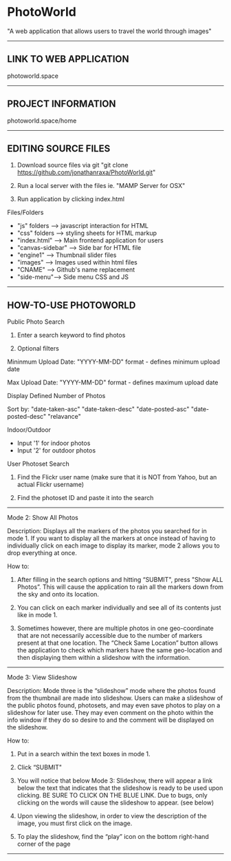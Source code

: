 # PhotoWorld
"A web application that allows users to travel the world through images"

------------------------------------------------------------------------------------
LINK TO WEB APPLICATION 
------------------------------------------------------------------------------------


photoworld.space


------------------------------------------------------------------------------------
PROJECT INFORMATION
------------------------------------------------------------------------------------


photoworld.space/home


------------------------------------------------------------------------------------
EDITING SOURCE FILES
------------------------------------------------------------------------------------

1) Download source files via git
"git clone https://github.com/jonathanraxa/PhotoWorld.git"

2) Run a local server with the files
ie. "MAMP Server for OSX"

3) Run application by clicking index.html


Files/Folders
- "js" folders --> javascript interaction for HTML
- "css" folders --> styling sheets for HTML markup
- "index.html" --> Main frontend application for users
- "canvas-sidebar" --> Side bar for HTML file
- "engine1" --> Thumbnail slider files
- "images" --> Images used within html files
- "CNAME" --> Github's name replacement
- "side-menu"--> Side menu CSS and JS



------------------------------------------------------------------------------------
HOW-TO-USE PHOTOWORLD
------------------------------------------------------------------------------------

Public Photo Search

1) Enter a search keyword to find photos

2) Optional filters

Mininmum Upload Date: 
"YYYY-MM-DD" format - defines minimum upload date

Max Upload Date: 
"YYYY-MM-DD" format - defines maximum upload date

Display Defined Number of Photos

Sort by:
"date-taken-asc" 
"date-taken-desc" 
"date-posted-asc" 
"date-posted-desc"
"relavance"

Indoor/Outdoor 
- Input '1' for indoor photos
- Input '2' for outdoor photos


User Photoset Search

1) Find the Flickr user name (make sure that it is NOT from Yahoo, but an actual Flickr username)

2) Find the photoset ID and paste it into the search

------------------------------------------------------------------------------------

Mode 2: Show All Photos

Description: Displays all the markers of the photos you searched for in mode 1.
If you want to display all the markers at once instead of having to
individually click on each image to display its marker, mode
2 allows you to drop everything at once.

How to:

1) After filling in the search options and hitting “SUBMIT",
press "Show ALL Photos”. This will cause the application to
rain all the markers down from the sky and onto its location.

2) You can click on each marker individually and see
all of its contents just like in mode 1.

3) Sometimes however, there are multiple photos
in one geo-coordinate that are not necessarily
accessible due to the number of markers present at that one location.
The “Check Same Location” button allows the application to check which
markers have the same geo-location and then displaying them
within a slideshow with the information.

------------------------------------------------------------------------------------

Mode 3: View Slideshow

Description: Mode three is the “slideshow” mode where the photos found from the thumbnail
are made into slideshow. Users can make a slideshow of the public photos found,
photosets, and may even save photos to play on a slideshow for later use.
They may even comment on the photo within the info window if they do so desire
to and the comment will be displayed on the slideshow.

How to:

1) Put in a search within the text boxes in mode 1.

2) Click “SUBMIT"

3) You will notice that below Mode 3: Slideshow, there will appear a link below the text that indicates that the slideshow is ready to be used upon clicking. BE SURE TO CLICK ON THE BLUE LINK. Due to bugs, only clicking on the words will cause the slideshow to appear. (see below)

4) Upon viewing the slideshow, in order to view the description of the image, you must first click on the image.

5) To play the slideshow, find the “play” icon on the bottom right-hand corner of the page

------------------------------------------------------------------------------------


